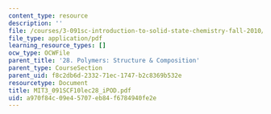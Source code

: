 ```yaml
---
content_type: resource
description: ''
file: /courses/3-091sc-introduction-to-solid-state-chemistry-fall-2010/a970f84c09e45707eb84f6784940fe2e_MIT3_091SCF10lec28_iPOD.pdf
file_type: application/pdf
learning_resource_types: []
ocw_type: OCWFile
parent_title: '28. Polymers: Structure & Composition'
parent_type: CourseSection
parent_uid: f8c2db6d-2332-71ec-1747-b2c8369b532e
resourcetype: Document
title: MIT3_091SCF10lec28_iPOD.pdf
uid: a970f84c-09e4-5707-eb84-f6784940fe2e
---
```

